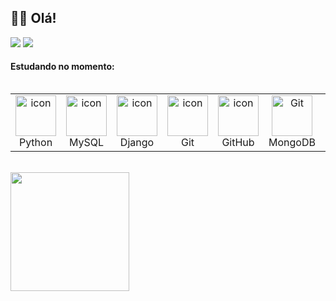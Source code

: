 ## 👋🏻 Olá!


<p align="left">
  <a href="mailto:larissamenezes.tec@gmail.com"><img src="https://img.shields.io/badge/Gmail-D14836?style=for-the-badge&logo=gmail&logoColor=white" target="_blank"></a>
  <a href="https://www.linkedin.com/in/larissa-menezes-tec" target="_blank"><img src="https://img.shields.io/badge/-LinkedIn-%230077B5?style=for-the-badge&logo=linkedin&logoColor=white" target="_blank"></a>
</p>

#### Estudando no momento:
<div style="display: flex; align-items: flex-start; align: center">
<table align="left">
  <tr>
    <td align="center" width="96">
        <img src="https://techstack-generator.vercel.app/python-icon.svg" alt="icon" width="65" height="65" />
      <br>Python
    </td>
    <td align="center" width="96">
        <img src="https://techstack-generator.vercel.app/mysql-icon.svg" alt="icon" width="65" height="65" />
      <br>MySQL
    </td>
    <td align="center" width="96">
        <img src="https://techstack-generator.vercel.app/django-icon.svg" alt="icon" width="65" height="65" />
      <br>Django
    </td>
    <td align="center" width="96">
        <img src="https://github.com/user-attachments/assets/8ff1cd9b-0321-490b-9a34-da157c4708c1" alt="icon" width="65" height="65" />
      <br>Git
    </td>
    <td align="center" width="96">
        <img src="https://github.com/user-attachments/assets/9e02f868-b734-41c8-baca-dd764218bf5d" alt="icon" width="65" height="65" />
      <br>GitHub
    </td>
    <td align="center" width="96"> 
        <img src="https://github.com/user-attachments/assets/9b0aaec1-7a64-43d6-8778-99982a83cb48" width="65" height="65" alt="Git" />
      <br>MongoDB
    </td>
    <td align="center" width="96">
        <img src="https://github.com/user-attachments/assets/61ec1abb-1eba-4c39-bcb7-6d396d00643f" width="65" height="65" alt="Django" />
      <br>PowerBI
    </td>
 </tr>
</table>
</div>

<br>
<img align="left" alt="" height="190px" src="https://github.com/user-attachments/assets/9ac3298b-eed7-45b7-af7a-1bdbdfb7dc28">













